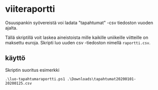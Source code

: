 # viiteraportti

Osuuspankin syövereistä voi ladata "tapahtumat" -csv tiedoston vuoden ajalta.

Tällä skriptillä voit laskea aineistoista mille kaikille uniikeille
viitteille on maksettu euroja. Skripti luo uuden csv -tiedoston
nimellä `raportti.csv`.

## käyttö

Skriptin suoritus esimerkki

```
.\luo-tapahtumaraportti.ps1 .\Downloads\tapahtumat20200101-20200125.csv
```


